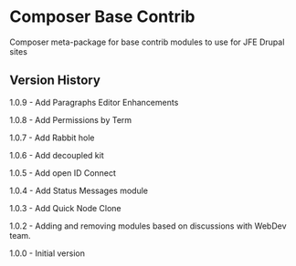 # Composer Base Contrib
Composer meta-package for base contrib modules to use for JFE Drupal sites

## Version History

1.0.9 - Add Paragraphs Editor Enhancements

1.0.8 - Add Permissions by Term

1.0.7 - Add Rabbit hole

1.0.6 - Add decoupled kit

1.0.5 - Add open ID Connect

1.0.4 - Add Status Messages module

1.0.3 - Add Quick Node Clone

1.0.2 - Adding and removing modules based on discussions with WebDev team.

1.0.0 - Initial version
